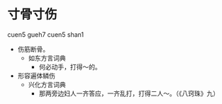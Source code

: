 



# 寸骨寸伤
cuen5 gueh7 cuen5 shan1
+ 伤筋断骨。
  * 如东方言词典
    - 何必动手，打得～的。
+ 形容遍体鳞伤
  * 兴化方言词典
    - 那两旁边妇人一齐答应，一齐乱打，打得二人～。（《八窍珠》九）
